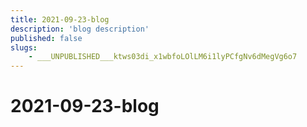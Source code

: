 ```yaml
---
title: 2021-09-23-blog
description: 'blog description'
published: false
slugs:
    - ___UNPUBLISHED___ktws03di_x1wbfoLOlLM6i1lyPCfgNv6dMegVg6o7
---
```


# 2021-09-23-blog
